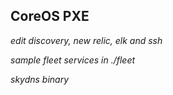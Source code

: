 ## CoreOS PXE 

*edit discovery, new relic, elk and ssh*

*sample fleet services in ./fleet*

*skydns binary*

